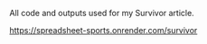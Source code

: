 All code and outputs used for my Survivor article.

https://spreadsheet-sports.onrender.com/survivor
